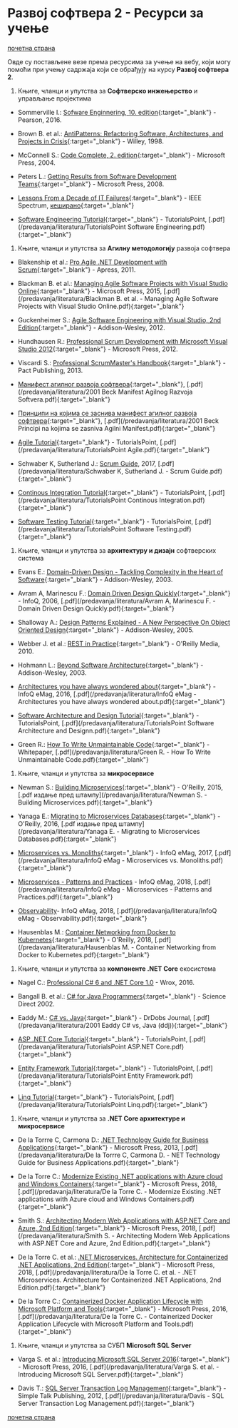 # Развој софтвера 2 - Ресурси за учење  

[почетна страна](/README.md)

Овде су постављене везе према ресурсима за учење на вебу, који могу помоћи при учењу садржаја који се обрађују на курсу **Развој софтвера 2**.

1. Књиге, чланци и упутства за **Софтверско инжењерство** и управљање пројектима  

  * Sommerville I.: [Sofware Enginnering, 10. edition](https://iansommerville.com/software-engineering-book/){:target="_blank"} - Pearson, 2016.

  * Brown B. et al.: [AntiPatterns: Refactoring Software, Architectures, and Projects in Crisis](http://antipatterns.com/briefing/index.htm){:target="_blank"} - Willey, 1998.

  * McConnell S.: [Code Complete, 2. edition](https://www.oreilly.com/library/view/code-complete-second/0735619670/){:target="_blank"} - Microsoft Press, 2004.

  * Peters L.: [Getting Results from Software Development Teams](https://www.oreilly.com/library/view/getting-results-from/9780735623460/){:target="_blank"} - Microsoft Press, 2008.

  * [Lessons From a Decade of IT Failures](https://spectrum.ieee.org/static/lessons-from-a-decade-of-it-failures?utm_campaign=Weekly%20Notification-%20IEEE%20Spectrum%20Tech%20Alert&utm_source=boomtrain&utm_medium=email&utm_term=555a972628fbca1d260da1ba&utm_content=Lessons%20From%20a%20Decade%20of%20IT){:target="_blank"} - IEEE Spectrum, [кеширано](/predavanja/literatura/softverske-greske/README.md){:target="_blank"}

  * [Software Engineering Tutorial](https://www.tutorialspoint.com/software_engineering/index.htm){:target="_blank"} - TutorialsPoint, [.pdf](/predavanja/literatura/TutorialsPoint Software Engineering.pdf){:target="_blank"}

1. Књиге, чланци и упутства за **Агилну методологију** развоја софтвера  

  * Blakenship et al.: [Pro Agile .NET Development with Scrum](https://www.apress.com/us/book/9781430235330){:target="_blank"} - Apress, 2011.

  * Blackman B. et al.: [Managing Agile Software Projects with Visual Studio Online](https://blogs.msdn.microsoft.com/microsoft_press/2015/04/09/free-ebook-managing-agile-open-source-software-projects-with-microsoft-visual-studio-online/){:target="_blank"} - Microsoft Press, 2015, [.pdf](/predavanja/literatura/Blackman B. et al. - Managing Agile Software Projects with Visual Studio Online.pdf){:target="_blank"}

  * Guckenheimer S.: [Agile Software Engineering with Visual Studio, 2nd Edition](http://www.pearson.com.au/products/D-G-Guckenheimer-Sam-Loje-Neno/Agile-Software-Engineering-with-Visual-Studio-From-Concept-to-Continuous-Feedback-eBook/9780321675576?R=9780321675576){:target="_blank"} - Addison-Wesley, 2012.

  * Hundhausen R.: [Professional Scrum Development with Microsoft Visual Studio 2012](https://www.pearson.com/us/higher-education/program/Hundhausen-Professional-Scrum-Development-with-Microsoft-Visual-Studio-2012/PGM173629.html){:target="_blank"} - Microsoft Press, 2012.

  * Viscardi S.: [Professional ScrumMaster's Handbook](https://www.packtpub.com/application-development/professional-scrummasters-handbook){:target="_blank"} - Pact Publishing, 2013.

  * [Манифест агилног развоја софтвера](http://agilemanifesto.org/iso/sr/manifesto.html){:target="_blank"}, [.pdf](/predavanja/literatura/2001 Beck Manifest Agilnog Razvoja Softvera.pdf){:target="_blank"}

  * [Принципи на којима се заснива манифест агилног развоја софтвера](http://agilemanifesto.org/iso/sr/principles.html){:target="_blank"}, [.pdf](/predavanja/literatura/2001 Beck Principi na kojima se zasniva Agilni Manifest.pdf){:target="_blank"}

  * [Agile Tutorial](https://www.tutorialspoint.com/agile/index.htm){:target="_blank"} - TutorialsPoint, [.pdf](/predavanja/literatura/TutorialsPoint Agile.pdf){:target="_blank"}

  * Schwaber K, Sutherland J.: [Scrum Guide](https://www.scrumguides.org/docs/scrumguide/v2017/2017-Scrum-Guide-US.pdf), 2017, [.pdf](/predavanja/literatura/Schwaber K, Sutherland J. - Scrum Guide.pdf){:target="_blank"}

  * [Continous Integration Tutorial](https://www.tutorialspoint.com/continuous_integration/index.htm){:target="_blank"} - TutorialsPoint, [.pdf](/predavanja/literatura/TutorialsPoint Continous Integration.pdf){:target="_blank"}

  * [Software Testing Tutorial](https://www.tutorialspoint.com/software_testing/index.htm){:target="_blank"} - TutorialsPoint, [.pdf](/predavanja/literatura/TutorialsPoint Software Testing.pdf){:target="_blank"}

1. Књиге, чланци и упутства за **архитектуру и дизајн** софтверских система

  * Evans E.: [Domain-Driven Design - Tackling Complexity in the Heart of Software](http://dddcommunity.org/book/evans_2003/){:target="_blank"} - Addison-Wesley, 2003.

  * Avram A, Marinescu F.: [Domain Driven Design Quickly](https://www.infoq.com/minibooks/domain-driven-design-quickly){:target="_blank"} - InfoQ, 2006, [.pdf](/predavanja/literatura/Avram A, Marinescu F. - Domain Driven Design Quickly.pdf){:target="_blank"}

  * Shalloway A.: [Design Patterns Explained - A New Perspective On Object Oriented Design](https://www.pearson.com/us/higher-education/program/Shalloway-Design-Patterns-Explained-A-New-Perspective-on-Object-Oriented-Design-2nd-Edition/PGM213720.html){:target="_blank"} - Addison-Wesley, 2005.

  * Webber J. et al.: [REST in Practice](http://shop.oreilly.com/product/9780596805838.do){:target="_blank"} - O'Reilly Media, 2010.

  * Hohmann L.: [Beyond Software Architecture](https://martinfowler.com/books/hohmann.html){:target="_blank"} - Addison-Wesley, 2003.

  * [Architectures you have always wondered about](https://www.infoq.com/minibooks/emag-microservice-architectures){:target="_blank"} - InfoQ eMag, 2016, [.pdf](/predavanja/literatura/InfoQ eMag - Architectures you have always wondered about.pdf){:target="_blank"}

  * [Software Architecture and Design Tutorial](https://www.tutorialspoint.com/software_architecture_design/index.htm){:target="_blank"} - TutorialsPoint, [.pdf](/predavanja/literatura/TutorialsPoint Software Architecture and Designn.pdf){:target="_blank"}

  * Green R.: [How To Write Unmaintainable Code](https://www.doc.ic.ac.uk/~susan/475/unmain.html){:target="_blank"} - Whitepaper, [.pdf](/predavanja/literatura/Green R. - How To Write Unmaintainable Code.pdf){:target="_blank"}

1. Књиге, чланци и упутства за **микросервисе**

  * Newman S.: [Building Microservices](https://samnewman.io/books/building_microservices/){:target="_blank"} - O'Reilly, 2015, [.pdf издање пред штампу](/predavanja/literatura/Newman S. - Building Microservices.pdf){:target="_blank"}

  * Yanaga Е.: [Migrating to Microservices Databases](https://www.oreilly.com/programming/free/migrating-to-microservice-databases.csp){:target="_blank"} - O'Reilly, 2016, [.pdf издање пред штампу](/predavanja/literatura/Yanaga E. - Migrating to Microservices Databases.pdf){:target="_blank"}

  * [Microservices vs. Monoliths](https://www.infoq.com/minibooks/emag-microservices-monoliths){:target="_blank"} - InfoQ eMag, 2017, [.pdf](/predavanja/literatura/InfoQ eMag - Microservices vs. Monoliths.pdf){:target="_blank"}

  * [Microservices - Patterns and Practices](https://www.infoq.com/minibooks/microservices-patterns-practices) - InfoQ eMag, 2018, [.pdf](/predavanja/literatura/InfoQ eMag - Microservices - Patterns and Practices.pdf){:target="_blank"}

  * [Observability](https://www.infoq.com/minibooks/emag-apm-observability)- InfoQ eMag, 2018, [.pdf](/predavanja/literatura/InfoQ eMag - Observability.pdf){:target="_blank"}

  * Hausenblas M.: [Container Networking from Docker to Kubernetes](http://mhausenblas.info/){:target="_blank"} - O'Reilly, 2018, [.pdf](/predavanja/literatura/Hausenblas M. - Container Networking from Docker to Kubernetes.pdf){:target="_blank"}

1. Књиге, чланци и упутства за **компоненте .NET Core** екосистема

  * Nagel C.: [Professional C# 6 and .NET Core 1.0](http://www.wrox.com/WileyCDA/WroxTitle/Professional-C-6-and-NET-Core-1-0.productCd-111909660X.html) - Wrox, 2016.

  * Bangall B. et al.: [C# for Java Programmers](https://www.sciencedirect.com/book/9781931836548/c-for-java-programmers#book-info){:target="_blank"} - Science Direct 2002.

  * Eaddy M.: [C# vs. Java](http://www.drdobbs.com/windows/c-versus-java/184404487){:target="_blank"} - DrDobs Journal, [.pdf](/predavanja/literatura/2001 Eaddy C# vs, Java (ddj)){:target="_blank"}
  
  * [ASP .NET Core Tutorial](https://www.tutorialspoint.com/asp.net_core/index.htm){:target="_blank"} - TutorialsPoint, [.pdf](/predavanja/literatura/TutorialsPoint ASP.NET Core.pdf){:target="_blank"}

  * [Entity Framework Tutorial](http://www.tutorialspoint.com/entity_framework/){:target="_blank"} - TutorialsPoint, [.pdf](/predavanja/literatura/TutorialsPoint Entity Framework.pdf){:target="_blank"}

  * [Linq Tutorial](http://www.tutorialspoint.com/linq/){:target="_blank"} - TutorialsPoint, [.pdf](/predavanja/literatura/TutorialsPoint Linq.pdf){:target="_blank"}

1. Књиге, чланци и упутства за **.NET Core архитектуре и микросервисе**

  * De la Torrre C, Carmona D.: [.NET Technology Guide for Business Applications](https://blogs.msdn.microsoft.com/microsoft_press/2013/11/13/free-ebook-net-technology-guide-for-business-applications/){:target="_blank"} - Microsoft Press, 2013, [.pdf](/predavanja/literatura/De la Torrre C, Carmona D. - NET Technology Guide for Business Applications.pdf){:target="_blank"}

  * De la Torre C.: [Modernize Existing .NET applications with Azure cloud and Windows Containers](https://docs.microsoft.com/en-us/dotnet/standard/modernize-with-azure-and-containers/){:target="_blank"} - Microsoft Press, 2018, [.pdf](/predavanja/literatura/De la Torre C. - Modernize Existing .NET applications with Azure cloud and Windows Containers.pdf){:target="_blank"}

  * Smith S.: [Architecting Modern Web Applications with ASP.NET Core and Azure, 2nd Edition](https://docs.microsoft.com/en-us/dotnet/standard/modern-web-apps-azure-architecture/){:target="_blank"} - Microsoft Press, 2018, [.pdf](/predavanja/literatura/Smith S. - Architecting Modern Web Applications with ASP.NET Core and Azure, 2nd Edition.pdf){:target="_blank"}

  * De la Torre C. et al.: [.NET Microservices. Architecture for Containerized .NET Applications, 2nd Edition](https://docs.microsoft.com/en-us/dotnet/standard/microservices-architecture/){:target="_blank"} - Microsoft Press, 2018, [.pdf](/predavanja/literatura/De la Torre C. et al. - .NET Microservices. Architecture for Containerized .NET Applications, 2nd Edition.pdf){:target="_blank"}

  * De la Torre C.: [Containerized Docker Application Lifecycle with Microsoft Platform and Tools](https://blogs.msdn.microsoft.com/microsoft_press/2016/12/07/free-ebook-containerized-docker-applications-lifecycle-with-microsoft-tools-and-platform/){:target="_blank"} - Microsoft Press, 2016, [.pdf](/predavanja/literatura/De la Torre C. - Containerized Docker Application Lifecycle with Microsoft Platform and Tools.pdf){:target="_blank"}

1. Књиге, чланци и упутства за СУБП **Microsoft SQL Server**

  * Varga S. et al.: [Introducing Microsoft SQL Server 2016](https://blogs.msdn.microsoft.com/microsoft_press/2016/02/02/free-ebook-introducing-microsoft-sql-server-2016-mission-critical-applications-deeper-insights-hyperscale-cloud-preview-2/){:target="_blank"} - Microsoft Press, 2016, [.pdf](/predavanja/literatura/Varga S. et al. - Introducing Microsoft SQL Server.pdf){:target="_blank"}

  * Davis T.: [SQL Server Transaction Log Management](https://www.red-gate.com/simple-talk/books/sql-books/sql-server-transaction-log-management-by-tony-davis-and-gail-shaw/){:target="_blank"} - Simple Talk Publishing, 2012, [.pdf](/predavanja/literatura/Davis - SQL Server Transaction Log Management.pdf){:target="_blank"}

[почетна страна](/README.md)